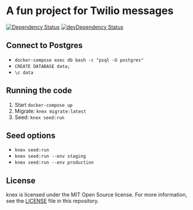 # A fun project for Twilio messages

[![Dependency Status](https://img.shields.io/david/adriancarriger/knex/master.svg?maxAge=60)](https://david-dm.org/adriancarriger/knex)
[![devDependency Status](https://img.shields.io/david/dev/adriancarriger/knex/master.svg?maxAge=60)](https://david-dm.org/adriancarriger/knex?type=dev)

## Connect to Postgres

* `docker-compose exec db bash -c "psql -U postgres"`
* `CREATE DATABASE data;`
* `\c data`

## Running the code

1. Start `docker-compose up`
1. Migrate: `knex migrate:latest`
1. Seed: `knex seed:run`

## Seed options

* `knex seed:run`
* `knex seed:run --env staging`
* `knex seed:run --env production`

## License

knex is licensed under the MIT Open Source license.
For more information, see the [LICENSE](LICENSE) file in this repository.
